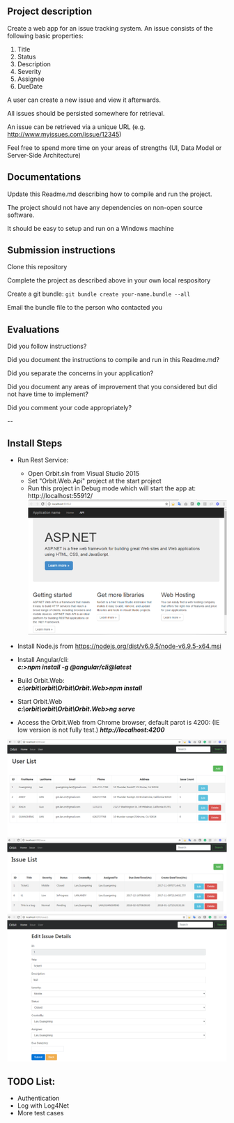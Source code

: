 Project description
---
Create a web app for an issue tracking system. An issue consists of the following basic properties:

1. Title
2. Status
3. Description
4. Severity
5. Assignee
6. DueDate

A user can create a new issue and view it afterwards.

All issues should be persisted somewhere for retrieval.

An issue can be retrieved via a unique URL (e.g. http://www.myissues.com/issue/12345)

Feel free to spend more time on your areas of strengths (UI, Data Model or Server-Side Architecture)

Documentations
---
Update this Readme.md describing how to compile and run the project.

The project should not have any dependencies on non-open source software.

It should be easy to setup and run on a Windows machine

Submission instructions
---
Clone this repository

Complete the project as described above in your own local respository

Create a git bundle: `git bundle create your-name.bundle --all`

Email the bundle file to the person who contacted you

Evaluations
---
Did you follow instructions?

Did you document the instructions to compile and run in this Readme.md?

Did you separate the concerns in your application?

Did you document any areas of improvement that you considered but did not have time to implement?

Did you comment your code appropriately?



--

Install Steps
---

+ Run Rest Service:
  -  Open Orbit.sln from Visual Studio 2015
  -  Set "Orbit.Web.Api" project at the start project
  -  Run this project in Debug mode which will start the app at: http://localhost:55912/ 
![Alt text](/Orbit/Orbit.Documents/RESTAPI.PNG?raw=true "REST API")

+ Install Node.js from  https://nodejs.org/dist/v6.9.5/node-v6.9.5-x64.msi
+ Install Angular/cli:  
   ***c:\>npm install -g @angular/cli@latest***
+ Build Orbit.Web:  
   ***c:\orbit\orbit\Orbit\Orbit.Web>npm install***
+ Start Orbit.Web     
   ***c:\orbit\orbit\Orbit\Orbit.Web>ng serve***
+ Access the Orbit.Web from Chrome browser, default parot is 4200: (IE low version is not fully test.)
 ***http://localhost:4200***



![Alt text](/Orbit/Orbit.Documents/User.PNG?raw=true "User")
![Alt text](/Orbit/Orbit.Documents/Issue.PNG?raw=true "Issue")
![Alt text](/Orbit/Orbit.Documents/Issue_edit.PNG?raw=true "Issue Edit")


TODO List:
---
* Authentication
* Log with Log4Net
* More test cases
